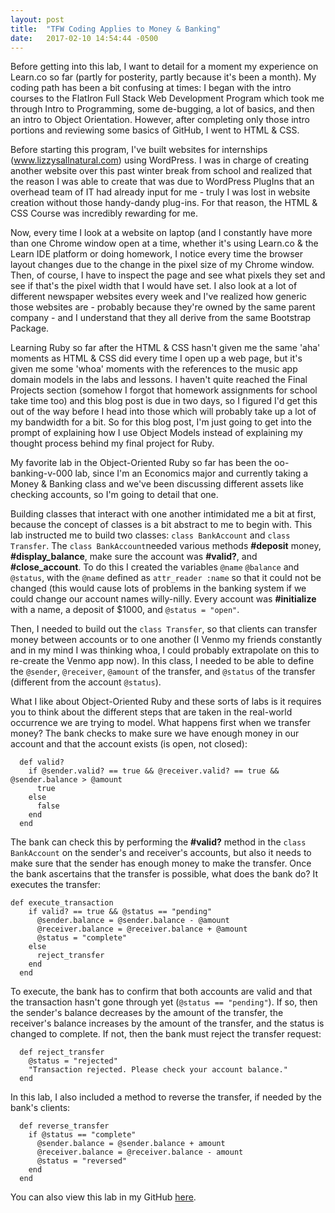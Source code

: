 ```yaml
---
layout: post
title:  "TFW Coding Applies to Money & Banking"
date:   2017-02-10 14:54:44 -0500
---
```


Before getting into this lab, I want to detail for a moment my experience on Learn.co so far (partly for posterity, partly because it's been a month). My coding path has been a bit confusing at times: I began with the intro courses to the FlatIron Full Stack Web Development Program which took me through Intro to Programming, some de-bugging, a lot of basics, and then an intro to Object Orientation. However, after completing only those intro portions and reviewing some basics of GitHub, I went to HTML & CSS. 

Before starting this program, I've built websites for internships (www.lizzysallnatural.com) using WordPress. I was in charge of creating another website over this past winter break from school and realized that the reason I was able to create that was due to WordPress PlugIns that an overhead team of IT had already input for me - truly I was lost in website creation without those handy-dandy plug-ins. For that reason, the HTML & CSS Course was incredibly rewarding for me. 

Now, every time I look at a website on laptop (and I constantly have more than one Chrome window open at a time, whether it's using Learn.co & the Learn IDE platform or doing homework, I notice every time the browser layout changes due to the change in the pixel size of my Chrome window. Then, of course, I have to inspect the page and see what pixels they set and see if that's the pixel width that I would have set. I also look at a lot of different newspaper websites every week and I've realized how generic those websites are - probably because they're owned by the same parent company - and I understand that they all derive from the same Bootstrap Package. 

Learning Ruby so far after the HTML & CSS hasn't given me the same 'aha' moments as HTML & CSS did every time I open up a web page, but it's given me some 'whoa' moments with the references to the music app domain models in the labs and lessons. I haven't quite reached the Final Projects section (somehow I forgot that homework assignments for school take time too) and this blog post is due in two days, so I figured I'd get this out of the way before I head into those which will probably take up a lot of my bandwidth for a bit. So for this blog post, I'm just going to get into the prompt of explaining how I use Object Models instead of explaining my thought process behind my final project for Ruby. 

My favorite lab in the Object-Oriented Ruby so far has been the oo-banking-v-000 lab, since I'm an Economics major and currently taking a Money & Banking class and we've been discussing different assets like checking accounts, so I'm going to detail that one. 

Building classes that interact with one another intimidated me a bit at first, because the concept of classes is a bit abstract to me to begin with. This lab instructed me to build two classes: `class BankAccount` and `class Transfer`. The `class BankAccount`needed various methods **#deposit** money, **#display_balance**, make sure the account was **#valid?**, and **#close_account**. To do this I created the variables `@name` `@balance` and `@status`, with the `@name` defined as `attr_reader :name` so that it could not be changed (this would cause lots of problems in the banking system if we could change our account names willy-nilly. Every account was **#initialize** with a name, a deposit of $1000, and `@status = "open"`. 

Then, I needed to build out the `class Transfer`, so that clients can transfer money between accounts or to one another (I Venmo my friends constantly and in my mind I was thinking whoa, I could probably extrapolate on this to re-create the Venmo app now). In this class, I needed to be able to define the `@sender`, `@receiver`, `@amount` of the transfer, and `@status` of the transfer (different from the account `@status`). 

What I like about Object-Oriented Ruby and these sorts of labs is it requires you to think about the different steps that are taken in the real-world occurrence we are trying to model. What happens first when we transfer money? The bank checks to make sure we have enough money in our account and that the account exists (is open, not closed): 

```
  def valid?
    if @sender.valid? == true && @receiver.valid? == true && @sender.balance > @amount
      true
    else
      false
    end
  end
```

The bank can check this by performing the **#valid?** method in the `class BankAccount` on the sender's and receiver's accounts, but also it needs to make sure that the sender has enough money to make the transfer. Once the bank ascertains that the transfer is possible, what does the bank do? It executes the transfer: 

```
def execute_transaction
    if valid? == true && @status == "pending"
      @sender.balance = @sender.balance - @amount
      @receiver.balance = @receiver.balance + @amount
      @status = "complete"
    else
      reject_transfer
    end
  end
```

To execute, the bank has to confirm that both accounts are valid and that the transaction hasn't gone through yet (`@status == "pending"`). If so, then the sender's balance decreases by the amount of the transfer, the receiver's balance increases by the amount of the transfer, and the status is changed to complete. If not, then the bank must reject the transfer request: 

```
  def reject_transfer
    @status = "rejected"
    "Transaction rejected. Please check your account balance."
  end
```

In this lab, I also included a method to reverse the transfer, if needed by the bank's clients:

```
  def reverse_transfer
    if @status == "complete"
      @sender.balance = @sender.balance + amount
      @receiver.balance = @receiver.balance - amount
      @status = "reversed"
    end
  end
```

You can also view this lab in my GitHub [here](https://github.com/achesky/oo-banking-v-000). 
